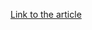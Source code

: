 [Link to the article](https://www.welivesecurity.com/2020/10/12/eset-takes-part-global-operation-disrupt-trickbot/)
